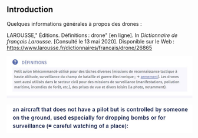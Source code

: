 ## Introduction

Quelques informations générales à propos des drones :

LAROUSSE," Éditions. Définitions : drone" [en ligne]. In *Dictionnaire de français Larousse*. [Consulté le 13 mai 2020]. Disponible sur le Web : https://www.larousse.fr/dictionnaires/francais/drone/26865

![définition](images/def1.jpg) 


![définition](images/def2.jpg)
